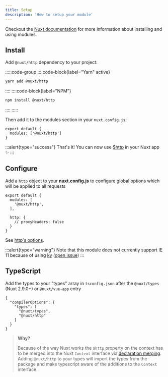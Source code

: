 ```yaml
---
title: Setup
description: 'How to setup your module'
---
```


Checkout the [Nuxt documentation](https://nuxtjs.org/api/configuration-modules#the-modules-property) for more information about installing and using modules.

## Install

Add `@nuxt/http` dependency to your project:

:::::code-group
  ::::code-block{label="Yarn" active}

  ```bash
  yarn add @nuxt/http
  ```

  ::::
  ::::code-block{label="NPM"}

  ```bash
  npm install @nuxt/http
  ```

  ::::
:::::

Then add it to the modules section in your `nuxt.config.js`:

```js{}[nuxt.config.js]
export default {
  modules: ['@nuxt/http']
}
```

:::alert{type="success"}
That's it! You can now use [$http](/getting-started/usage) in your Nuxt app ✨
:::

## Configure

Add a `http` object to your **nuxt.config.js** to configure global options which will be applied to all requests

```js{}[nuxt.config.js]
export default {
  modules: [
    '@nuxt/http',
  ],

  http: {
    // proxyHeaders: false
  }
}
```

See [http's options](/api/options).

:::alert{type="warning"}
Note that this module does not currently support IE 11 because of using [ky](https://github.com/sindresorhus/ky) ([open issue](https://github.com/nuxt/http/issues/126))
:::

## TypeScript

Add the types to your "types" array in `tsconfig.json` after the `@nuxt/types` (Nuxt 2.9.0+) or `@nuxt/vue-app` entry

```json{}[tsconfig.json]
{
  "compilerOptions": {
    "types": [
      "@nuxt/types",
      "@nuxt/http"
    ]
  }
}
```

> **Why?**
>
> Because of the way Nuxt works the `$http` property on the context has to be merged into the Nuxt `Context` interface via [declaration merging](https://www.typescriptlang.org/docs/handbook/declaration-merging.html). Adding `@nuxt/http` to your types will import the types from the package and make typescript aware of the additions to the `Context` interface.
